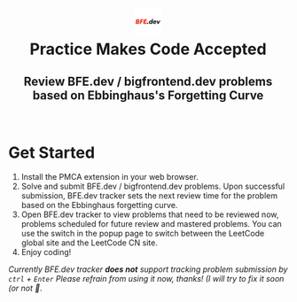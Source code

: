 <h1 align="center">
  <img src="assets/logo2.png" style="width: 10%;" />
  <br>
    <B>P</B>ractice <B>M</B>akes <B>C</B>ode <B>A</B>ccepted
  <br>
</h1>


<h2 align="center">
     Review BFE.dev / bigfrontend.dev problems based on Ebbinghaus's Forgetting Curve
</h2>

<br>

# Get Started

1. Install the PMCA extension in your web browser.
2. Solve and submit BFE.dev / bigfrontend.dev problems. Upon successful submission, BFE.dev tracker sets the next review time for the problem based on the Ebbinghaus forgetting curve.
3. Open BFE.dev tracker to view problems that need to be reviewed now, problems scheduled for future review and mastered problems. You can use the switch in the popup page to switch between the LeetCode global site and the LeetCode CN site.
4. Enjoy coding!

_Currently BFE.dev tracker __does not__ support tracking problem submission by `ctrl` + `Enter` Please refrain from using it now, thanks! (I will try to fix it soon (or not 🤡_. 

